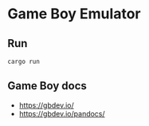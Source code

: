 # Game Boy Emulator

## Run

```
cargo run
```

## Game Boy docs

- <https://gbdev.io/>
- <https://gbdev.io/pandocs/>

